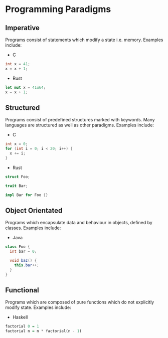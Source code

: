 # Programming Paradigms

## Imperative

Programs consist of statements which modify a state i.e. memory.
Examples include:

* C
```c
int x = 41;
x = x + 1;
```
* Rust
```rust
let mut x = 41u64;
x = x + 1;
```

## Structured

Programs consist of predefined structures marked with keywords.
Many languages are structured as well as other paradigms.
Examples include:

* C
```c
int x = 0;
for (int i = 0; i < 20; i++) {
  x += i;
}
```
* Rust
```rust
struct Foo;

trait Bar;

impl Bar for Foo {}
```

## Object Orientated

Programs which encapsulate data and behaviour in objects, defined by classes.
Examples include:

* Java
```java
class Foo {
  int bar = 0;

  void baz() {
    this.bar++;
  }
}
```

## Functional

Programs which are composed of pure functions which do not explicitly modify state.
Examples include:

* Haskell
```haskell
factorial 0 = 1
factorial n = n * factorial(n - 1)
```
